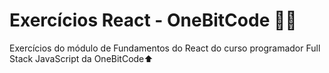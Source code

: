 # Exercícios React - OneBitCode 👨‍💻
Exercícios do módulo de Fundamentos do React do curso programador Full Stack JavaScript da OneBitCode⬆
